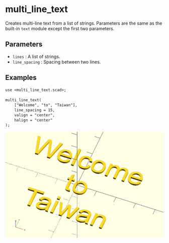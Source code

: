 # multi_line_text

Creates multi-line text from a list of strings. Parameters are the same as the built-in `text` module except the first two parameters.

## Parameters

- `lines` : A list of strings.
- `line_spacing` : Spacing between two lines. 

## Examples
    
	use <multi_line_text.scad>;

	multi_line_text(
		["Welcome", "to", "Taiwan"],
		line_spacing = 15,    
		valign = "center", 
		halign = "center"
	);

![multi_line_text](images/lib2x-multi_line_text-1.JPG)

